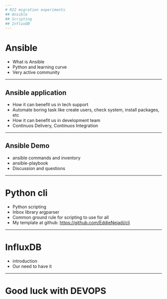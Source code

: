 ```yaml
---
# R22 migration experiments
## Ansible
## Scripting 
## InfluxDB
---
```

# Ansible
- What is Ansible 
- Python and learning curve
- Very active community
---
## Ansible application
- How it can benefit us in tech support
- Automate boring task like create users, check system, install packages, etc
- How it can benefit us in development team
- Continuos Delivery, Continuos Integration
---
## Ansible Demo 
- ansible commands and inventory
- ansible-playbook
- Discussion and questions
---
# Python cli
- Python scripting
- Inbox library argparser
- Common ground rule for scripting to use for all
- My template at github: https://github.com/EddieNejadi/cli
---
# InfluxDB
- introduction 
- Our need to have it
---
# Good luck with DEVOPS 